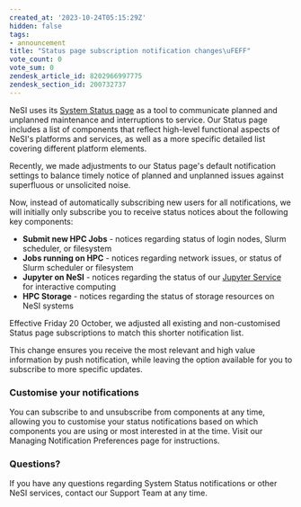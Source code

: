 ```yaml
---
created_at: '2023-10-24T05:15:29Z'
hidden: false
tags:
- announcement
title: "Status page subscription notification changes\uFEFF"
vote_count: 0
vote_sum: 0
zendesk_article_id: 8202966997775
zendesk_section_id: 200732737
---
```


NeSI uses its [System Status page](https://status.nesi.org.nz/) as a tool to communicate planned and unplanned maintenance and interruptions to service. Our Status page includes a list of components that reflect high-level functional aspects of NeSI's platforms and services, as well as a more specific detailed list covering different platform elements.

Recently, we made adjustments to our Status page's default notification settings to balance timely notice of planned and unplanned issues against superfluous or unsolicited noise.

Now, instead of automatically subscribing new users for all notifications, we will initially only subscribe you to receive status notices about the following key components:

- **Submit new HPC Jobs** - notices regarding status of login nodes, Slurm scheduler, or filesystem
- **Jobs running on HPC** - notices regarding network issues, or status of Slurm scheduler or filesystem
- **Jupyter on NeSI** - notices regarding the status of our [Jupyter Service](https://support.nesi.org.nz/hc/en-gb/articles/360001555615) for interactive computing
- **HPC Storage** - notices regarding the status of storage resources on NeSI systems

Effective Friday 20 October, we adjusted all existing and non-customised Status page subscriptions to match this shorter notification list.

This change ensures you receive the most relevant and high value information by push notification, while leaving the option available for you to subscribe to more specific updates.

### Customise your notifications

You can subscribe to and unsubscribe from components at any time, allowing you to customise your status notifications based on which components you are using or most interested in at the time. Visit our Managing Notification Preferences page for instructions.

### Questions?

If you have any questions regarding System Status notifications or other NeSI services, contact our Support Team at any time.
